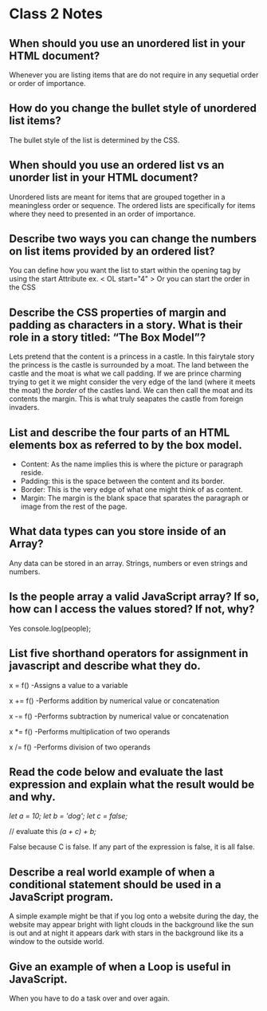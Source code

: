 # Class 2 Notes

## When should you use an unordered list in your HTML document?

Whenever you are listing items that are do not require in any sequetial order or order of importance.

## How do you change the bullet style of unordered list items?

The bullet style of the list is determined by the CSS.

## When should you use an ordered list vs an unorder list in your HTML document?

Unordered lists are meant for items that are grouped together in a meaningless order or sequence. The ordered lists are specifically for items where they need to presented in an order of importance.

## Describe two ways you can change the numbers on list items provided by an ordered list?

You can define how you want the list to start within the opening tag by using the start Attribute
ex. < OL  start="4" >
Or you can start the order in the CSS

## Describe the CSS properties of margin and padding as characters in a story. What is their role in a story titled: “The Box Model”?

Lets pretend that the content is a princess in a castle. In this fairytale story the princess is the castle is surrounded by a moat. The land between the castle and the moat is what we call padding. If we are prince charming trying to get it we might consider the very edge of the land (where it meets the moat) the *border* of the castles land. We can then call the moat and its contents the margin. This is what truly seapates the castle from foreign invaders.

## List and describe the four parts of an HTML elements box as referred to by the box model.

- Content: As the name implies this is where the picture or paragraph reside.
- Padding: this is the space between the content and its border.
- Border: This is the very edge of what one might think of as content.
- Margin: The margin is the blank space that sparates the paragraph or image from the rest of the page.

## What data types can you store inside of an Array?

Any data can be stored in an array. Strings, numbers or even strings and numbers.

## Is the people array a valid JavaScript array? If so, how can I access the values stored? If not, why?

Yes
console.log(people);

## List five shorthand operators for assignment in javascript and describe what they do.

x = f() -Assigns a value to a variable

x += f() -Performs addition by numerical value or concatenation

x -= f() -Performs subtraction by numerical value or concatenation

x *= f() -Performs multiplication of two operands

x /= f() -Performs division of two operands

## Read the code below and evaluate the last expression and explain what the result would be and why.

 *let a = 10;*
 *let b = 'dog';*
 *let c = false;*

 // evaluate this
 *(a + c) + b;*

False because C is false. If any part of the expression is false, it is all false.

## Describe a real world example of when a conditional statement should be used in a JavaScript program.

A simple example might be that if you log onto a website during the day, the website may appear bright with light clouds in the background like the sun is out and at night it appears dark with stars in the background like its a window to the outside world.

## Give an example of when a Loop is useful in JavaScript.

When you have to do a task over and over again.
